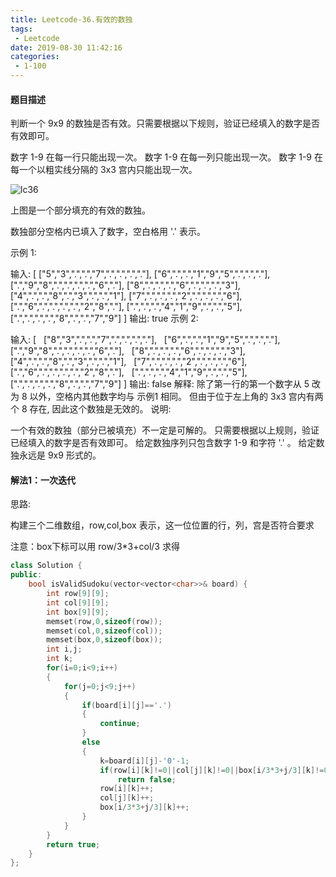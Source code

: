 ```yaml
---
title: Leetcode-36.有效的数独
tags:
 - Leetcode
date: 2019-08-30 11:42:16
categories:
 - 1-100
---
```


#### 题目描述

判断一个 9x9 的数独是否有效。只需要根据以下规则，验证已经填入的数字是否有效即可。

数字 1-9 在每一行只能出现一次。
数字 1-9 在每一列只能出现一次。
数字 1-9 在每一个以粗实线分隔的 3x3 宫内只能出现一次。

![lc36](/../img/lc36.png)

<!--more-->


上图是一个部分填充的有效的数独。

数独部分空格内已填入了数字，空白格用 '.' 表示。

示例 1:

输入:
[
  ["5","3",".",".","7",".",".",".","."],
  ["6",".",".","1","9","5",".",".","."],
  [".","9","8",".",".",".",".","6","."],
  ["8",".",".",".","6",".",".",".","3"],
  ["4",".",".","8",".","3",".",".","1"],
  ["7",".",".",".","2",".",".",".","6"],
  [".","6",".",".",".",".","2","8","."],
  [".",".",".","4","1","9",".",".","5"],
  [".",".",".",".","8",".",".","7","9"]
]
输出: true
示例 2:

输入:
[
  ["8","3",".",".","7",".",".",".","."],
  ["6",".",".","1","9","5",".",".","."],
  [".","9","8",".",".",".",".","6","."],
  ["8",".",".",".","6",".",".",".","3"],
  ["4",".",".","8",".","3",".",".","1"],
  ["7",".",".",".","2",".",".",".","6"],
  [".","6",".",".",".",".","2","8","."],
  [".",".",".","4","1","9",".",".","5"],
  [".",".",".",".","8",".",".","7","9"]
]
输出: false
解释: 除了第一行的第一个数字从 5 改为 8 以外，空格内其他数字均与 示例1 相同。
     但由于位于左上角的 3x3 宫内有两个 8 存在, 因此这个数独是无效的。
说明:

一个有效的数独（部分已被填充）不一定是可解的。
只需要根据以上规则，验证已经填入的数字是否有效即可。
给定数独序列只包含数字 1-9 和字符 '.' 。
给定数独永远是 9x9 形式的。

#### 解法1：一次迭代

思路:

构建三个二维数组，row,col,box 表示，这一位位置的行，列，宫是否符合要求

注意：box下标可以用 row/3*3+col/3 求得

```c++
class Solution {
public:
    bool isValidSudoku(vector<vector<char>>& board) {
        int row[9][9];
        int col[9][9];
        int box[9][9];
        memset(row,0,sizeof(row));
        memset(col,0,sizeof(col));
        memset(box,0,sizeof(box));
        int i,j;
        int k;
        for(i=0;i<9;i++)
        {
            for(j=0;j<9;j++)
            {
                if(board[i][j]=='.')
                {
                    continue;
                }
                else
                {
                    k=board[i][j]-'0'-1;
                    if(row[i][k]!=0||col[j][k]!=0||box[i/3*3+j/3][k]!=0)
                        return false;
                    row[i][k]++;
                    col[j][k]++;
                    box[i/3*3+j/3][k]++;
                }
            }
        }
        return true;
    }
};
```

